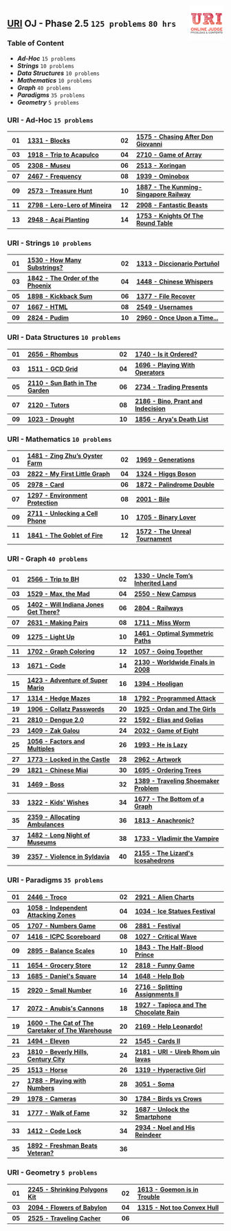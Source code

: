 <img align="right" width="80" src="/logos/uri.jpg">

## [URI](https://www.beecrowd.com.br/judge/en/categories/) OJ - Phase 2.5 `125 problems` `80 hrs`

### Table of Content

- ***Ad-Hoc***            `15 problems`
- ***Strings***           `10 problems`
- ***Data Structures***   `10 problems`
- ***Mathematics***       `10 problems`
- ***Graph***             `40 problems`
- ***Paradigms***         `35 problems`
- ***Geometry***          `5 problems`

### URI - Ad-Hoc `15 problems`

<table>
    <tbody>
        <tr>
<th align="center" width="50px">01</th><th align="left" width="550px"><a href="https://www.beecrowd.com.br/judge/en/problems/view/1331">1331 - Blocks</a></th>
<th align="center" width="50px">02</th><th align="left" width="550px"><a href="https://www.beecrowd.com.br/judge/en/problems/view/1575">1575 - Chasing After Don Giovanni</a></th>
        </tr>
        <tr>
<th align="center" width="50px">03</th><th align="left" width="550px"><a href="https://www.beecrowd.com.br/judge/en/problems/view/1918">1918 - Trip to Acapulco</a></th>
<th align="center" width="50px">04</th><th align="left" width="550px"><a href="https://www.beecrowd.com.br/judge/en/problems/view/2710">2710 - Game of Array</a></th>
        </tr>
        <tr>
<th align="center" width="50px">05</th><th align="left" width="550px"><a href="https://www.beecrowd.com.br/judge/en/problems/view/2308">2308 - Museu</a></th>
<th align="center" width="50px">06</th><th align="left" width="550px"><a href="https://www.beecrowd.com.br/judge/en/problems/view/2513">2513 - Xoringan</a></th>
        </tr>
        <tr>
<th align="center" width="50px">07</th><th align="left" width="550px"><a href="https://www.beecrowd.com.br/judge/en/problems/view/2467">2467 - Frequency</a></th>
<th align="center" width="50px">08</th><th align="left" width="550px"><a href="https://www.beecrowd.com.br/judge/en/problems/view/1939">1939 - Ominobox</a></th>
        </tr>
        <tr>
<th align="center" width="50px">09</th><th align="left" width="550px"><a href="https://www.beecrowd.com.br/judge/en/problems/view/2573">2573 - Treasure Hunt</a></th>
<th align="center" width="50px">10</th><th align="left" width="550px"><a href="https://www.beecrowd.com.br/judge/en/problems/view/1887">1887 - The Kunming-Singapore Railway</a></th>
        </tr>
        <tr>
<th align="center" width="50px">11</th><th align="left" width="550px"><a href="https://www.beecrowd.com.br/judge/en/problems/view/2798">2798 - Lero-Lero of Mineira</a></th>
<th align="center" width="50px">12</th><th align="left" width="550px"><a href="https://www.beecrowd.com.br/judge/en/problems/view/2908">2908 - Fantastic Beasts</a></th>
        </tr>
        <tr>
<th align="center" width="50px">13</th><th align="left" width="550px"><a href="https://www.beecrowd.com.br/judge/en/problems/view/2948">2948 - Açaí Planting</a></th>
<th align="center" width="50px">14</th><th align="left" width="550px"><a href="https://www.beecrowd.com.br/judge/en/problems/view/1753">1753 - Knights Of The Round Table</a></th>
        </tr>
    </tbody>
</table>

### URI - Strings `10 problems`

<table>
    <tbody>
        <tr>
<th align="center" width="50px">01</th><th align="left" width="550px"><a href="https://www.beecrowd.com.br/judge/en/problems/view/1530">1530 - How Many Substrings?</a></th>
<th align="center" width="50px">02</th><th align="left" width="550px"><a href="https://www.beecrowd.com.br/judge/en/problems/view/1313">1313 - Diccionario Portuñol</a></th>
        </tr>
        <tr>
<th align="center" width="50px">03</th><th align="left" width="550px"><a href="https://www.beecrowd.com.br/judge/en/problems/view/1842">1842 - The Order of the Phoenix</a></th>
<th align="center" width="50px">04</th><th align="left" width="550px"><a href="https://www.beecrowd.com.br/judge/en/problems/view/1448">1448 - Chinese Whispers</a></th>
        </tr>
        <tr>
<th align="center" width="50px">05</th><th align="left" width="550px"><a href="https://www.beecrowd.com.br/judge/en/problems/view/1898">1898 - Kickback Sum</a></th>
<th align="center" width="50px">06</th><th align="left" width="550px"><a href="https://www.beecrowd.com.br/judge/en/problems/view/1377">1377 - File Recover</a></th>
        </tr>
        <tr>
<th align="center" width="50px">07</th><th align="left" width="550px"><a href="https://www.beecrowd.com.br/judge/en/problems/view/1667">1667 - HTML</a></th>
<th align="center" width="50px">08</th><th align="left" width="550px"><a href="https://www.beecrowd.com.br/judge/en/problems/view/2549">2549 - Usernames</a></th>
        </tr>
        <tr>
<th align="center" width="50px">09</th><th align="left" width="550px"><a href="https://www.beecrowd.com.br/judge/en/problems/view/2824">2824 - Pudim</a></th>
<th align="center" width="50px">10</th><th align="left" width="550px"><a href="https://www.beecrowd.com.br/judge/en/problems/view/2960">2960 - Once Upon a Time...</a></th>
        </tr>
    </tbody>
</table>

### URI - Data Structures `10 problems`

<table>
    <tbody>
        <tr>
<th align="center" width="50px">01</th><th align="left" width="550px"><a href="https://www.beecrowd.com.br/judge/en/problems/view/2656">2656 - Rhombus</a></th>
<th align="center" width="50px">02</th><th align="left" width="550px"><a href="https://www.beecrowd.com.br/judge/en/problems/view/1740">1740 - Is it Ordered?</a></th>
        </tr>
        <tr>
<th align="center" width="50px">03</th><th align="left" width="550px"><a href="https://www.beecrowd.com.br/judge/en/problems/view/1511">1511 - GCD Grid</a></th>
<th align="center" width="50px">04</th><th align="left" width="550px"><a href="https://www.beecrowd.com.br/judge/en/problems/view/1696">1696 - Playing With Operators</a></th>
        </tr>
        <tr>
<th align="center" width="50px">05</th><th align="left" width="550px"><a href="https://www.beecrowd.com.br/judge/en/problems/view/2110">2110 - Sun Bath in The Garden</a></th>
<th align="center" width="50px">06</th><th align="left" width="550px"><a href="https://www.beecrowd.com.br/judge/en/problems/view/2734">2734 - Trading Presents</a></th>
        </tr>
        <tr>
<th align="center" width="50px">07</th><th align="left" width="550px"><a href="https://www.beecrowd.com.br/judge/en/problems/view/2120">2120 - Tutors</a></th>
<th align="center" width="50px">08</th><th align="left" width="550px"><a href="https://www.beecrowd.com.br/judge/en/problems/view/2186">2186 - Bino, Prant and Indecision</a></th>
        </tr>
        <tr>
<th align="center" width="50px">09</th><th align="left" width="550px"><a href="https://www.beecrowd.com.br/judge/en/problems/view/1023">1023 - Drought</a></th>
<th align="center" width="50px">10</th><th align="left" width="550px"><a href="https://www.beecrowd.com.br/judge/en/problems/view/1856">1856 - Arya's Death List</a></th>
        </tr>
    </tbody>
</table>

### URI - Mathematics `10 problems`

<table>
    <tbody>
        <tr>
<th align="center" width="50px">01</th><th align="left" width="550px"><a href="https://www.beecrowd.com.br/judge/en/problems/view/1481">1481 - Zing Zhu’s Oyster Farm</a></th>
<th align="center" width="50px">02</th><th align="left" width="550px"><a href="https://www.beecrowd.com.br/judge/en/problems/view/1969">1969 - Generations</a></th>
        </tr>
        <tr>
<th align="center" width="50px">03</th><th align="left" width="550px"><a href="https://www.beecrowd.com.br/judge/en/problems/view/2822">2822 - My First Little Graph</a></th>
<th align="center" width="50px">04</th><th align="left" width="550px"><a href="https://www.beecrowd.com.br/judge/en/problems/view/1324">1324 - Higgs Boson</a></th>
        </tr>
        <tr>
<th align="center" width="50px">05</th><th align="left" width="550px"><a href="https://www.beecrowd.com.br/judge/en/problems/view/2978">2978 - Card</a></th>
<th align="center" width="50px">06</th><th align="left" width="550px"><a href="https://www.beecrowd.com.br/judge/en/problems/view/1872">1872 - Palindrome Double</a></th>
        </tr>
        <tr>
<th align="center" width="50px">07</th><th align="left" width="550px"><a href="https://www.beecrowd.com.br/judge/en/problems/view/1297">1297 - Environment Protection</a></th>
<th align="center" width="50px">08</th><th align="left" width="550px"><a href="https://www.beecrowd.com.br/judge/en/problems/view/2001">2001 - Bile</a></th>
        </tr>
        <tr>
<th align="center" width="50px">09</th><th align="left" width="550px"><a href="https://www.beecrowd.com.br/judge/en/problems/view/2711">2711 - Unlocking a Cell Phone</a></th>
<th align="center" width="50px">10</th><th align="left" width="550px"><a href="https://www.beecrowd.com.br/judge/en/problems/view/1705">1705 - Binary Lover</a></th>
        </tr>
        <tr>
<th align="center" width="50px">11</th><th align="left" width="550px"><a href="https://www.beecrowd.com.br/judge/en/problems/view/1841">1841 - The Goblet of Fire</a></th>
<th align="center" width="50px">12</th><th align="left" width="550px"><a href="https://www.beecrowd.com.br/judge/en/problems/view/1572">1572 - The Unreal Tournament</a></th>
        </tr>
    </tbody>
</table>

### URI - Graph `40 problems`

<table>
    <tbody>
        <tr>
<th align="center" width="50px">01</th><th align="left" width="550px"><a href="https://www.beecrowd.com.br/judge/en/problems/view/2566">2566 - Trip to BH</a></th>
<th align="center" width="50px">02</th><th align="left" width="550px"><a href="https://www.beecrowd.com.br/judge/en/problems/view/1330">1330 - Uncle Tom’s Inherited Land</a></th>
        </tr>
        <tr>
<th align="center" width="50px">03</th><th align="left" width="550px"><a href="https://www.beecrowd.com.br/judge/en/problems/view/1529">1529 - Max, the Mad</a></th>
<th align="center" width="50px">04</th><th align="left" width="550px"><a href="https://www.beecrowd.com.br/judge/en/problems/view/2550">2550 - New Campus</a></th>
        </tr>
        <tr>
<th align="center" width="50px">05</th><th align="left" width="550px"><a href="https://www.beecrowd.com.br/judge/en/problems/view/1402">1402 - Will Indiana Jones Get There?</a></th>
<th align="center" width="50px">06</th><th align="left" width="550px"><a href="https://www.beecrowd.com.br/judge/en/problems/view/2804">2804 - Railways</a></th>
        </tr>
        <tr>
<th align="center" width="50px">07</th><th align="left" width="550px"><a href="https://www.beecrowd.com.br/judge/en/problems/view/2631">2631 - Making Pairs</a></th>
<th align="center" width="50px">08</th><th align="left" width="550px"><a href="https://www.beecrowd.com.br/judge/en/problems/view/1711">1711 - Miss Worm</a></th>
        </tr>
        <tr>
<th align="center" width="50px">09</th><th align="left" width="550px"><a href="https://www.beecrowd.com.br/judge/en/problems/view/1275">1275 - Light Up</a></th>
<th align="center" width="50px">10</th><th align="left" width="550px"><a href="https://www.beecrowd.com.br/judge/en/problems/view/1461">1461 - Optimal Symmetric Paths</a></th>
        </tr>
        <tr>
<th align="center" width="50px">11</th><th align="left" width="550px"><a href="https://www.beecrowd.com.br/judge/en/problems/view/1702">1702 - Graph Coloring</a></th>
<th align="center" width="50px">12</th><th align="left" width="550px"><a href="https://www.beecrowd.com.br/judge/en/problems/view/1057">1057 - Going Together</a></th>
        </tr>
        <tr>
<th align="center" width="50px">13</th><th align="left" width="550px"><a href="https://www.beecrowd.com.br/judge/en/problems/view/1671">1671 - Code</a></th>
<th align="center" width="50px">14</th><th align="left" width="550px"><a href="https://www.beecrowd.com.br/judge/en/problems/view/2130">2130 - Worldwide Finals in 2008</a></th>
        </tr>
        <tr>
<th align="center" width="50px">15</th><th align="left" width="550px"><a href="https://www.beecrowd.com.br/judge/en/problems/view/1423">1423 - Adventure of Super Mario</a></th>
<th align="center" width="50px">16</th><th align="left" width="550px"><a href="https://www.beecrowd.com.br/judge/en/problems/view/1394">1394 - Hooligan</a></th>
        </tr>
        <tr>
<th align="center" width="50px">17</th><th align="left" width="550px"><a href="https://www.beecrowd.com.br/judge/en/problems/view/1314">1314 - Hedge Mazes</a></th>
<th align="center" width="50px">18</th><th align="left" width="550px"><a href="https://www.beecrowd.com.br/judge/en/problems/view/1792">1792 - Programmed Attack</a></th>
        </tr>
        <tr>
<th align="center" width="50px">19</th><th align="left" width="550px"><a href="https://www.beecrowd.com.br/judge/en/problems/view/1906">1906 - Collatz Passwords</a></th>
<th align="center" width="50px">20</th><th align="left" width="550px"><a href="https://www.beecrowd.com.br/judge/en/problems/view/1925">1925 - Ordan and The Girls</a></th>
        </tr>
        <tr>
<th align="center" width="50px">21</th><th align="left" width="550px"><a href="https://www.beecrowd.com.br/judge/en/problems/view/2810">2810 - Dengue 2.0</a></th>
<th align="center" width="50px">22</th><th align="left" width="550px"><a href="https://www.beecrowd.com.br/judge/en/problems/view/1592">1592 - Elias and Golias</a></th>
        </tr>
        <tr>
<th align="center" width="50px">23</th><th align="left" width="550px"><a href="https://www.beecrowd.com.br/judge/en/problems/view/1409">1409 - Zak Galou</a></th>
<th align="center" width="50px">24</th><th align="left" width="550px"><a href="https://www.beecrowd.com.br/judge/en/problems/view/2032">2032 - Game of Eight</a></th>
        </tr>
        <tr>
<th align="center" width="50px">25</th><th align="left" width="550px"><a href="https://www.beecrowd.com.br/judge/en/problems/view/1056">1056 - Factors and Multiples</a></th>
<th align="center" width="50px">26</th><th align="left" width="550px"><a href="https://www.beecrowd.com.br/judge/en/problems/view/1993">1993 - He is Lazy</a></th>
        </tr>
        <tr>
<th align="center" width="50px">27</th><th align="left" width="550px"><a href="https://www.beecrowd.com.br/judge/en/problems/view/1773">1773 - Locked in the Castle</a></th>
<th align="center" width="50px">28</th><th align="left" width="550px"><a href="https://www.beecrowd.com.br/judge/en/problems/view/2962">2962 - Artwork</a></th>
        </tr>
        <tr>
<th align="center" width="50px">29</th><th align="left" width="550px"><a href="https://www.beecrowd.com.br/judge/en/problems/view/1821">1821 - Chinese Miai</a></th>
<th align="center" width="50px">30</th><th align="left" width="550px"><a href="https://www.beecrowd.com.br/judge/en/problems/view/1695">1695 - Ordering Trees</a></th>
        </tr>
        <tr>
<th align="center" width="50px">31</th><th align="left" width="550px"><a href="https://www.beecrowd.com.br/judge/en/problems/view/1469">1469 - Boss</a></th>
<th align="center" width="50px">32</th><th align="left" width="550px"><a href="https://www.beecrowd.com.br/judge/en/problems/view/1389">1389 - Traveling Shoemaker Problem</a></th>
        </tr>
        <tr>
<th align="center" width="50px">33</th><th align="left" width="550px"><a href="https://www.beecrowd.com.br/judge/en/problems/view/1322">1322 - Kids' Wishes</a></th>
<th align="center" width="50px">34</th><th align="left" width="550px"><a href="https://www.beecrowd.com.br/judge/en/problems/view/1677">1677 - The Bottom of a Graph</a></th>
        </tr>
        <tr>
<th align="center" width="50px">35</th><th align="left" width="550px"><a href="https://www.beecrowd.com.br/judge/en/problems/view/2359">2359 - Allocating Ambulances</a></th>
<th align="center" width="50px">36</th><th align="left" width="550px"><a href="https://www.beecrowd.com.br/judge/en/problems/view/1813">1813 - Anachronic?</a></th>
        </tr>
        <tr>
<th align="center" width="50px">37</th><th align="left" width="550px"><a href="https://www.beecrowd.com.br/judge/en/problems/view/1482">1482 - Long Night of Museums</a></th>
<th align="center" width="50px">38</th><th align="left" width="550px"><a href="https://www.beecrowd.com.br/judge/en/problems/view/1733">1733 - Vladimir the Vampire</a></th>
        </tr>
        <tr>
<th align="center" width="50px">39</th><th align="left" width="550px"><a href="https://www.beecrowd.com.br/judge/en/problems/view/2357">2357 - Violence in Syldavia</a></th>
<th align="center" width="50px">40</th><th align="left" width="550px"><a href="https://www.beecrowd.com.br/judge/en/problems/view/2155">2155 - The Lizard's Icosahedrons</a></th>
        </tr>
    </tbody>
</table>

### URI - Paradigms `35 problems`

<table>
    <tbody>
        <tr>
<th align="center" width="50px">01</th><th align="left" width="550px"><a href="https://www.beecrowd.com.br/judge/en/problems/view/2446">2446 - Troco</a></th>
<th align="center" width="50px">02</th><th align="left" width="550px"><a href="https://www.beecrowd.com.br/judge/en/problems/view/2921">2921 - Alien Charts</a></th>
        </tr>
        <tr>
<th align="center" width="50px">03</th><th align="left" width="550px"><a href="https://www.beecrowd.com.br/judge/en/problems/view/1058">1058 - Independent Attacking Zones</a></th>
<th align="center" width="50px">04</th><th align="left" width="550px"><a href="https://www.beecrowd.com.br/judge/en/problems/view/1034">1034 - Ice Statues Festival</a></th>
        </tr>
        <tr>
<th align="center" width="50px">05</th><th align="left" width="550px"><a href="https://www.beecrowd.com.br/judge/en/problems/view/1707">1707 - Numbers Game</a></th>
<th align="center" width="50px">06</th><th align="left" width="550px"><a href="https://www.beecrowd.com.br/judge/en/problems/view/2881">2881 - Festival</a></th>
        </tr>
        <tr>
<th align="center" width="50px">07</th><th align="left" width="550px"><a href="https://www.beecrowd.com.br/judge/en/problems/view/1416">1416 - ICPC Scoreboard</a></th>
<th align="center" width="50px">08</th><th align="left" width="550px"><a href="https://www.beecrowd.com.br/judge/en/problems/view/1027">1027 - Critical Wave</a></th>
        </tr>
        <tr>
<th align="center" width="50px">09</th><th align="left" width="550px"><a href="https://www.beecrowd.com.br/judge/en/problems/view/2895">2895 - Balance Scales</a></th>
<th align="center" width="50px">10</th><th align="left" width="550px"><a href="https://www.beecrowd.com.br/judge/en/problems/view/1843">1843 - The Half-Blood Prince</a></th>
        </tr>
        <tr>
<th align="center" width="50px">11</th><th align="left" width="550px"><a href="https://www.beecrowd.com.br/judge/en/problems/view/1654">1654 - Grocery Store</a></th>
<th align="center" width="50px">12</th><th align="left" width="550px"><a href="https://www.beecrowd.com.br/judge/en/problems/view/2818">2818 - Funny Game</a></th>
        </tr>
        <tr>
<th align="center" width="50px">13</th><th align="left" width="550px"><a href="https://www.beecrowd.com.br/judge/en/problems/view/1685">1685 - Daniel's Square</a></th>
<th align="center" width="50px">14</th><th align="left" width="550px"><a href="https://www.beecrowd.com.br/judge/en/problems/view/1648">1648 - Help Bob</a></th>
        </tr>
        <tr>
<th align="center" width="50px">15</th><th align="left" width="550px"><a href="https://www.beecrowd.com.br/judge/en/problems/view/2920">2920 - Small Number</a></th>
<th align="center" width="50px">16</th><th align="left" width="550px"><a href="https://www.beecrowd.com.br/judge/en/problems/view/2716">2716 - Splitting Assignments II</a></th>
        </tr>
        <tr>
<th align="center" width="50px">17</th><th align="left" width="550px"><a href="https://www.beecrowd.com.br/judge/en/problems/view/2072">2072 - Anubis's Cannons</a></th>
<th align="center" width="50px">18</th><th align="left" width="550px"><a href="https://www.beecrowd.com.br/judge/en/problems/view/1927">1927 - Tapioca and The Chocolate Rain</a></th>
        </tr>
        <tr>
<th align="center" width="50px">19</th><th align="left" width="550px"><a href="https://www.beecrowd.com.br/judge/en/problems/view/1600">1600 - The Cat of The Caretaker of The Warehouse</a></th>
<th align="center" width="50px">20</th><th align="left" width="550px"><a href="https://www.beecrowd.com.br/judge/en/problems/view/2169">2169 - Help Leonardo!</a></th>
        </tr>
        <tr>
<th align="center" width="50px">21</th><th align="left" width="550px"><a href="https://www.beecrowd.com.br/judge/en/problems/view/1494">1494 - Eleven</a></th>
<th align="center" width="50px">22</th><th align="left" width="550px"><a href="https://www.beecrowd.com.br/judge/en/problems/view/1545">1545 - Cards II</a></th>
        </tr>
        <tr>
<th align="center" width="50px">23</th><th align="left" width="550px"><a href="https://www.beecrowd.com.br/judge/en/problems/view/1810">1810 - Beverly Hills, Century City</a></th>
<th align="center" width="50px">24</th><th align="left" width="550px"><a href="https://www.beecrowd.com.br/judge/en/problems/view/2181">2181 - URI - Uireb Rhom uin Iavas</a></th>
        </tr>
        <tr>
<th align="center" width="50px">25</th><th align="left" width="550px"><a href="https://www.beecrowd.com.br/judge/en/problems/view/1513">1513 - Horse</a></th>
<th align="center" width="50px">26</th><th align="left" width="550px"><a href="https://www.beecrowd.com.br/judge/en/problems/view/1319">1319 - Hyperactive Girl</a></th>
        </tr>
        <tr>
<th align="center" width="50px">27</th><th align="left" width="550px"><a href="https://www.beecrowd.com.br/judge/en/problems/view/1788">1788 - Playing with Numbers</a></th>
<th align="center" width="50px">28</th><th align="left" width="550px"><a href="https://www.beecrowd.com.br/judge/en/problems/view/3051">3051 - Soma</a></th>
        </tr>
        <tr>
<th align="center" width="50px">29</th><th align="left" width="550px"><a href="https://www.beecrowd.com.br/judge/en/problems/view/1978">1978 - Cameras</a></th>
<th align="center" width="50px">30</th><th align="left" width="550px"><a href="https://www.beecrowd.com.br/judge/en/problems/view/1784">1784 - Birds vs Crows</a></th>
        </tr>
        <tr>
<th align="center" width="50px">31</th><th align="left" width="550px"><a href="https://www.beecrowd.com.br/judge/en/problems/view/1777">1777 - Walk of Fame</a></th>
<th align="center" width="50px">32</th><th align="left" width="550px"><a href="https://www.beecrowd.com.br/judge/en/problems/view/1687">1687 - Unlock the Smartphone</a></th>
        </tr>
        <tr>
<th align="center" width="50px">33</th><th align="left" width="550px"><a href="https://www.beecrowd.com.br/judge/en/problems/view/1412">1412 - Code Lock</a></th>
<th align="center" width="50px">34</th><th align="left" width="550px"><a href="https://www.beecrowd.com.br/judge/en/problems/view/2934">2934 - Noel and His Reindeer</a></th>
        </tr>
        <tr>
<th align="center" width="50px">35</th><th align="left" width="550px"><a href="https://www.beecrowd.com.br/judge/en/problems/view/1892">1892 - Freshman Beats Veteran?</a></th>
<th align="center" width="50px">36</th><th align="left" width="550px"><a href=""></a></th>
        </tr>
    </tbody>
</table>

### URI - Geometry `5 problems`

<table>
    <tbody>
        <tr>
<th align="center" width="50px">01</th><th align="left" width="550px"><a href="https://www.beecrowd.com.br/judge/en/problems/view/2245">2245 - Shrinking Polygons Kit</a></th>
<th align="center" width="50px">02</th><th align="left" width="550px"><a href="https://www.beecrowd.com.br/judge/en/problems/view/1613">1613 - Goemon is in Trouble</a></th>
        </tr>
        <tr>
<th align="center" width="50px">03</th><th align="left" width="550px"><a href="https://www.beecrowd.com.br/judge/en/problems/view/2094">2094 - Flowers of Babylon</a></th>
<th align="center" width="50px">04</th><th align="left" width="550px"><a href="https://www.beecrowd.com.br/judge/en/problems/view/1315">1315 - Not too Convex Hull</a></th>
        </tr>
        <tr>
<th align="center" width="50px">05</th><th align="left" width="550px"><a href="https://www.beecrowd.com.br/judge/en/problems/view/2525">2525 - Traveling Cacher</a></th>
<th align="center" width="50px">06</th><th align="left" width="550px"><a href=""></a></th>
        </tr>
    </tbody>
</table>
